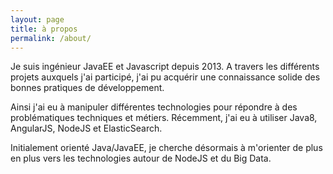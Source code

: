 ```yaml
---
layout: page
title: à propos
permalink: /about/
---
```


Je suis ingénieur JavaEE et Javascript depuis 2013. A travers les différents
projets auxquels j'ai participé, j'ai pu acquérir une connaissance solide des
bonnes pratiques de développement.

Ainsi j'ai eu à manipuler différentes technologies pour répondre à des
problématiques techniques et métiers. Récemment, j'ai eu à utiliser Java8,
AngularJS, NodeJS et ElasticSearch.

Initialement orienté Java/JavaEE, je cherche désormais à m'orienter de plus
en plus vers les technologies autour de NodeJS et du Big Data.
